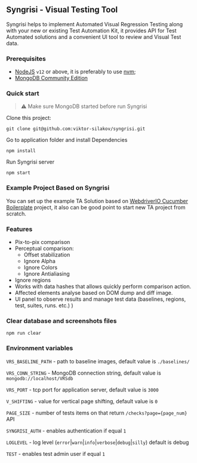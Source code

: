 ## Syngrisi - Visual Testing Tool

Syngrisi helps to implement Automated Visual Regression Testing along with your new or existing Test Automation Kit, it provides API for Test Automated solutions and a convenient UI tool to review and Visual Test data.

### Prerequisites
 * [NodeJS](https://nodejs.org/en/download/) `v12` or above, it is preferably to use [nvm](https://github.com/nvm-sh/nvm);
 * [MongoDB Community Edition](https://docs.mongodb.com/manual/administration/install-community/)

### Quick start

>⚠️ Make sure MongoDB started before run Syngrisi

Clone this project:
```shell script
git clone git@github.com:viktor-silakov/syngrisi.git
```
Go to application folder and install Dependencies
```shell script
npm install
```

Run Syngrisi server
```shell script
npm start
```

### Example Project Based on Syngrisi

You can set up the example TA Solution based on [WebdriverIO Cucumber Boilerplate](https://github.com/webdriverio/cucumber-boilerplate) project, it also can be good point to start new TA project from scratch.

### Features

* Pix-to-pix comparison
* Perceptual comparison:
    * Offset stabilization
    * Ignore Alpha
    * Ignore Colors
    * Ignore Antialiasing
* Ignore regions
* Works with data hashes that allows quickly perform comparison action.
* Affected elements analyse based on DOM dump and diff image.
* UI panel to observe results and manage test data (baselines, regions, test, suites, runs. etc.) )


### Clear database and screenshots files

```shell script
npm run clear
```

### Environment variables

 `VRS_BASELINE_PATH` - path to baseline images, default value is `./baselines/`

 `VRS_CONN_STRING` - MongoDB connection string, default value is `mongodb://localhost/VRSdb`

 `VRS_PORT` - tcp port for application server, default value is `3000`

 `V_SHIFTING` - value for vertical page shifting, default value is `0`

 `PAGE_SIZE` - number of tests items on that return `/checks?page={page_num}` API

 `SYNGRISI_AUTH` - enables authentication if equal `1`

 `LOGLEVEL` - log level (`error`|`warn`|`info`|`verbose`|`debug`|`silly`) default is debug

 `TEST` - enables test admin user if equal `1`
